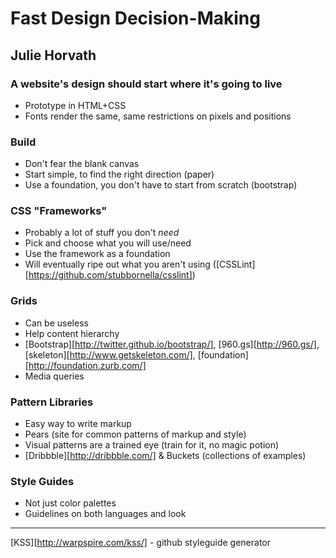 # Fast Design Decision-Making
## Julie Horvath

### A website's design should start where it's going to live

* Prototype in HTML+CSS
* Fonts render the same, same restrictions on pixels and positions

### Build

* Don't fear the blank canvas
* Start simple, to find the right direction (paper)
* Use a foundation, you don't have to start from scratch (bootstrap)

### CSS "Frameworks"

* Probably a lot of stuff you don't *need*
* Pick and choose what you will use/need
* Use the framework as a foundation
* Will eventually ripe out what you aren't using 
  ([CSSLint][https://github.com/stubbornella/csslint])

### Grids 

* Can be useless
* Help content hierarchy
* [Bootstrap][http://twitter.github.io/bootstrap/], [960.gs][http://960.gs/], 
  [skeleton][http://www.getskeleton.com/], [foundation][http://foundation.zurb.com/]
* Media queries

### Pattern Libraries 

* Easy way to write markup
* Pears (site for common patterns of markup and style)
* Visual patterns are a trained eye (train for it, no magic potion)
* [Dribbble][http://dribbble.com/] & Buckets (collections of examples)

### Style Guides

* Not just color palettes
* Guidelines on both languages and look

---
[KSS][http://warpspire.com/kss/] - github styleguide generator
